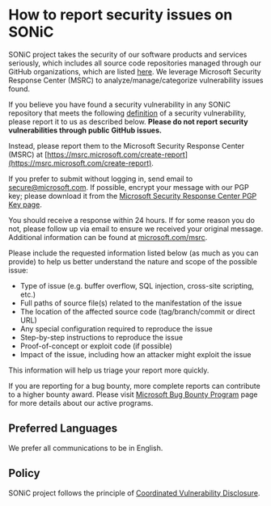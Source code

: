 # How to report security issues on SONiC
SONiC project takes the security of our software products and services seriously, which includes all source code repositories managed through our GitHub organizations, which are listed  [here](https://github.com/Azure/SONiC/blob/master/sourcecode.md). We leverage Microsoft Security Response Center (MSRC) to analyze/manage/categorize vulnerability issues found. 

If you believe you have found a security vulnerability in any SONiC repository that meets the following  [definition](https://docs.microsoft.com/en-us/previous-versions/tn-archive/cc751383(v=technet.10)) of a security vulnerability, please report it to us as described below.
**Please do not report security vulnerabilities through public GitHub issues.**

Instead, please report them to the Microsoft Security Response Center (MSRC) at [https://msrc.microsoft.com/create-report](https://msrc.microsoft.com/create-report).

If you prefer to submit without logging in, send email to [secure@microsoft.com](mailto:secure@microsoft.com).  If possible, encrypt your message with our PGP key; please download it from the [Microsoft Security Response Center PGP Key page](https://www.microsoft.com/en-us/msrc/pgp-key-msrc).

You should receive a response within 24 hours. If for some reason you do not, please follow up via email to ensure we received your original message. Additional information can be found at [microsoft.com/msrc](https://www.microsoft.com/msrc). 

Please include the requested information listed below (as much as you can provide) to help us better understand the nature and scope of the possible issue:

  * Type of issue (e.g. buffer overflow, SQL injection, cross-site scripting, etc.)
  * Full paths of source file(s) related to the manifestation of the issue
  * The location of the affected source code (tag/branch/commit or direct URL)
  * Any special configuration required to reproduce the issue
  * Step-by-step instructions to reproduce the issue
  * Proof-of-concept or exploit code (if possible)
  * Impact of the issue, including how an attacker might exploit the issue

This information will help us triage your report more quickly.

If you are reporting for a bug bounty, more complete reports can contribute to a higher bounty award. Please visit [Microsoft Bug Bounty Program](https://microsoft.com/msrc/bounty) page for more details about our active programs.

## Preferred Languages

We prefer all communications to be in English.

## Policy

SONiC project follows the principle of [Coordinated Vulnerability Disclosure](https://www.microsoft.com/en-us/msrc/cvd).

